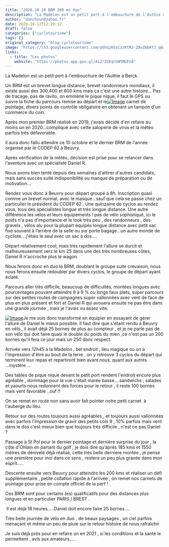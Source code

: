 ```yaml
---
title: "2020.10.10 BRM 200 en duo"
description: "La Madelon est un petit port à l'embouchure de l'Authie à Berck."
author: "danchoun@yahoo.fr"
date: 2020-10-12T12:29:12
draft: false
categories: ["cyclotourisme"]
tags: []
original_category: "blog-cyclotourisme"
image: "https://lh3.googleusercontent.com/aShGzKbiCzzKtRJ-ZAvZ6bKTJ_q6a9uLEgThBCntYI0ed0M5Y4RUSaP_YkbhA2iDVBx8RpbFumxMfbkS3IZjnnuLuf26htoXScTZx0sWXelm2hiRQxNjhHC-Ssyn-xdLkelUJCCdQghtNz2ygKwEUOJwWZQKn1pgz242ySDuN1qP6FlHcaSFU7Y0-McZR5rd7-kmIiFbmRmYfUuhPS2Evyd-J4aPfB6PmKsUp6kX0zK9U-ptxuDTBtV_0MP02XXGl4zasHKPJ2zmLL4wbmSPTFdFjkeDP2eZKxgRPK-jZF6S-EvEws6nIqqNgo1L7Arzx328lo64OU37U4noe7DQChJcw6i5pDj273bVW-ItFTM6B9MG9B-p6OYgmtM47cYvrenz2PqwzieH0LJrIUUT7tJeTyjpJiIH8Wf7i1eEPOaz72oV4hlvzBlWk8Ju6cMI3bsuMz5Wj-BGHy-k2ru0074T1Bqbqf547h8NepM0FerilUdHCanuzV1oIOo0T6C_4ttV2EUobaL7jBiSs3FXzFC6zLN5Sg39fq1KSOkqaGfsnWZLjR730dNR6jH8sv3P7o2PrhplAueKsuAP1j1y6rV4NsKFfv7tHu0ZYt026ZzKMWxePp2nLb3-hqPxo_SVFQuNrrUG2fvWWWNbMmsgpXMCfRRYPg95oe-YFDG2pyA_XezMp98Q9JtExWcYgw=w1131-h849-no?authuser=0"
links:
  - title: "Les photos"
    website: "https://photos.app.goo.gl/Ai2rZGEqrUW5MGFo6"
---
```


La Madelon est un petit port à l'embouchure de l'Authie à Berck.

<!--more-->

Un BRM est un brevet longue distance, brevet randonneurs mondiaux, il existe aussi des 300,400 et 600 kms mais ça c'est une autre histoire... Pas de traçage, pas de ravito, on emmène le pique nique, il faut le GPS ou suivre la fiche du parcours remise au départ et le[![Image](https://lh3.googleusercontent.com/2Gu9hjqPivr9_D7KHEUak_STyCGJjR7sT4KUUnvqxvvmLllb6Q6r6iJN6G5v3LFn2KdEcpg3ia6P7DJs8IGSh957jGbChYA9pQuyTuYAOUWjt3xg7Ggdwy3zZ7OcQjP8lQ5szDDjn-zUKX5ogzcGEaZZC7s3jA_sTqUjH3J4-UmCi7sIoZ0sQvP7Y7aPPyz6PXGtbAprOPg4lEB-GgRvlBAbwAl7FfV-CoX4EdKfBRXtYV0V17FM2T7VsuWVFlSoZ9jR_qiD4bgJ9bjj7JRlkiswRU4SWkvkIVe7OFn_Xc2zsu3kskQnA_jkSsUs7i1uO1mmJ_jl-RekQWKwS3xydCPBsRMDVC8Y37vx74lIurR-EHrzOZtMbsXk_nbbhF1TjvJPNFgujA2jOIQyo09ASfVAnEGaYbUt8KqJ2Fo4gt0MasMGH4282DC64AYLF8loaS1nv5rswyv6qt0-lh3xNw9L0hPTjObWIZz9xCsZ7MnJXgYY53wvM_9NrDaclQbSJjelgtXWdqGdnfQ-GafHLZGfXj7jwPSM0hPM39tiDp3ctDx2xEarlBOctt5RRjUu8HI8gCUFlHA4LMjaXDsDsNB7cc1lgVQn8PuJQaSwGSn83FXXgmBofP4TdoDkbPELds9xm09G49w-1VfQ4MUyMPz7LRGQDfY8dwauFiHHqJa0hkFQpe_QLzSaz_ZkBg=w636-h848-no?authuser=0)](https://lh3.googleusercontent.com/2Gu9hjqPivr9_D7KHEUak_STyCGJjR7sT4KUUnvqxvvmLllb6Q6r6iJN6G5v3LFn2KdEcpg3ia6P7DJs8IGSh957jGbChYA9pQuyTuYAOUWjt3xg7Ggdwy3zZ7OcQjP8lQ5szDDjn-zUKX5ogzcGEaZZC7s3jA_sTqUjH3J4-UmCi7sIoZ0sQvP7Y7aPPyz6PXGtbAprOPg4lEB-GgRvlBAbwAl7FfV-CoX4EdKfBRXtYV0V17FM2T7VsuWVFlSoZ9jR_qiD4bgJ9bjj7JRlkiswRU4SWkvkIVe7OFn_Xc2zsu3kskQnA_jkSsUs7i1uO1mmJ_jl-RekQWKwS3xydCPBsRMDVC8Y37vx74lIurR-EHrzOZtMbsXk_nbbhF1TjvJPNFgujA2jOIQyo09ASfVAnEGaYbUt8KqJ2Fo4gt0MasMGH4282DC64AYLF8loaS1nv5rswyv6qt0-lh3xNw9L0hPTjObWIZz9xCsZ7MnJXgYY53wvM_9NrDaclQbSJjelgtXWdqGdnfQ-GafHLZGfXj7jwPSM0hPM39tiDp3ctDx2xEarlBOctt5RRjUu8HI8gCUFlHA4LMjaXDsDsNB7cc1lgVQn8PuJQaSwGSn83FXXgmBofP4TdoDkbPELds9xm09G49w-1VfQ4MUyMPz7LRGQDfY8dwauFiHHqJa0hkFQpe_QLzSaz_ZkBg=w636-h848-no?authuser=0) carnet de pointage, divers points de contrôle obligatoire en obtenant un tampon d'un commerce du coin.

Après mon premier BRM réalisé en 2019, j'avais décidé d'en refaire au moins un en 2020...compliqué avec cette saloperie de virus et la météo parfois très défavorable.&nbsp;

Il aura donc fallu attendre ce 10 octobre et le dernier BRM de l'année organisé par le CODEP 62 à Beuvry.&nbsp;

Après vérification de la météo, décision est prise pour se relancer dans l'aventure avec un spécialiste Daniel R.&nbsp;

Nous avons bien tenté depuis des semaines d'attirer d'autres candidats, mais sans succès suite indisponibilité ou manque de préparation ou de motivation...&nbsp;

Rendez vous donc à Beuvry pour départ groupé à 8h. Inscription quasi comme un brevet normal, avec le masque...sauf que cela se passe chez un particulier le président du CODEP 62.. Une quinzaine de cyclos au rendez vous, tous des spécialistes longue et très longue distance. Une autre différence les vélos et leurs équipements ! pas de vélo sophistiqué, ici le poids n'a pas d'importance et le look très peu , des randonneurs , des gravels , vélos alu pour la plupart équipés longue distance avec petit sac fixé souvent à l’arrière de la selle ou sur porte bagage...un autre monde de cycliste....j'étais le seul avec un sac à dos....

Départ relativement cool, mais très rapidement l'allure se durcit et malheureusement vers le km 25 dans une des très nombreuses côtes, Daniel R n'accroche plus le wagon.&nbsp;

Nous ferons donc en duo le BRM, doublant le groupe suite crevaison, nous nous ferons ensuite redoubler par divers cyclos, le groupe de départ ayant éclaté.&nbsp;

Parcours aller très difficile, beaucoup de difficultés, montées longues avec pourcentages pouvant atteindre 8 à 9 % ou longs faux plats, super parcours sur des petites routes de campagnes super vallonnées avec vent de face de plus en plus présent et fort et Daniel R qui avouera ensuite ne pas être dans une grande journée , mais je l'avais vu assez vite.&nbsp;

[![Image](https://lh3.googleusercontent.com/YCSYEHIf4hUJ3CnsQeFhd2SQ7og5dI5g3zPdUIbLFfkzLBzV8tShx6asJh-0KF6nGWWk1V7Xs4dlqUuX98EPQ3Jila58ypA8BgKdfngHtMFkaSebHBscXGaDf6hiqoPnD8BdM564q9zOsjQBBoUjfSqfG-5848sx-EtOQiQYBj5TMIZZw6zyAtLutv4rYMmZWbjCYdyZZaD_n7WyaTNSbYaDUvIQAicprb29W2vBY15ni_xVcP2tNLYpLOyBf00078vA8s9TgjSSbIapZshL4M6tXmMlo4dF0x51tJY9tQNw0x9vxaxUF05nwq6n3Vu51XO8Oyd8avsVriEOpDLG9DFvW46XDshuLwR6Up_82wjHSTptWx_wSTNXjsAihSDGFnJlduBkAoBD_w-ZfuTjOnaPYdKxfS2cq_UBtyQQBYRyR7njuyGikxHUS7MwM_hKIJ19vMRwMkiYcx2JsU3g2K06Fb3i5R2fez-9NwzoOiGULSxMQ_B0dyRapEvag_8iWOOih3rwjxARf33-nVubdYV8r4vR76tOm_1fMppiJPQS7Fau-EAk_-zqrqNLnHfULfxVHy6Xbnio_KCxA_08aDqwuh85Xa64EDZ5i1_rVnGmM_nDGPB5Ow06aDrzg2NHs5lr1MNsFuhLSCZadj0XfoDov9_3LUUn0TOrcD0_eRencPiKKQdiqH7k1cPc5w=w636-h848-no?authuser=0)](https://lh3.googleusercontent.com/YCSYEHIf4hUJ3CnsQeFhd2SQ7og5dI5g3zPdUIbLFfkzLBzV8tShx6asJh-0KF6nGWWk1V7Xs4dlqUuX98EPQ3Jila58ypA8BgKdfngHtMFkaSebHBscXGaDf6hiqoPnD8BdM564q9zOsjQBBoUjfSqfG-5848sx-EtOQiQYBj5TMIZZw6zyAtLutv4rYMmZWbjCYdyZZaD_n7WyaTNSbYaDUvIQAicprb29W2vBY15ni_xVcP2tNLYpLOyBf00078vA8s9TgjSSbIapZshL4M6tXmMlo4dF0x51tJY9tQNw0x9vxaxUF05nwq6n3Vu51XO8Oyd8avsVriEOpDLG9DFvW46XDshuLwR6Up_82wjHSTptWx_wSTNXjsAihSDGFnJlduBkAoBD_w-ZfuTjOnaPYdKxfS2cq_UBtyQQBYRyR7njuyGikxHUS7MwM_hKIJ19vMRwMkiYcx2JsU3g2K06Fb3i5R2fez-9NwzoOiGULSxMQ_B0dyRapEvag_8iWOOih3rwjxARf33-nVubdYV8r4vR76tOm_1fMppiJPQS7Fau-EAk_-zqrqNLnHfULfxVHy6Xbnio_KCxA_08aDqwuh85Xa64EDZ5i1_rVnGmM_nDGPB5Ow06aDrzg2NHs5lr1MNsFuhLSCZadj0XfoDov9_3LUUn0TOrcD0_eRencPiKKQdiqH7k1cPc5w=w636-h848-no?authuser=0)Je me suis donc transformé en équipier en essayant de gérer l'allure de Daniel le mieux possible. Il faut dire que s'étant rendu à Beuvry en vélo , il avait déjà 25 bornes de plus au compteur , et je ne parle pas de son vélo qui doit faire quasi le double du poids du mien ,ce n'est pas un 200 bornes qu'il fera ce jour mais un 250 donc respect.

Arrivée vers 12h45 à la Madelon , bel endroit , lieu magique ou on a l'impression d'être au bout de la terre , on y retrouve 3 cyclos du départ qui terminent leur repas et repartiront bien avant nous, quant aux autres ...mystère ...

Des tables de pique nique devant le petit port rendent l'endroit encore plus agréable , dommage pour la vue c'était marée basse....sandwichs , salades et yaourts nous redonnent des forces pour le retour , il reste 100 bornes mais vent favorable ..ouf !!

On se remet en route non sans avoir fait pointer notre petit carnet&nbsp; à l'auberge du lieu.

Retour sur des routes toujours aussi agréables , et toujours aussi vallonnées avec parfois l'impression de gravir des petits cols 9 , 10% parfois mais vent dans le dos c'est mieux bien que toujours très difficile , n'est ce pas Daniel ?

Passage à St Pol pour le dernier pointage et dernière surprise du jour , la côte d'Ohlain en partant du golf , je dois dire qu’après 185 kms et 1550 mètres de dénivelé déjà réalisé, cette très belle dernière montée , je pense une première pour moi dans ce sens , restera un peu plus gravée dans mon esprit.....

Descente ensuite vers Beuvry pour atteindre les 200 kms et réaliser un défi supplémentaire , petite collation rapide à l'arrivée , on remet nos carnets de pointage pour prise en compte officiel de la perf !&nbsp;

Ces BRM sont pour certains (es) qualificatifs pour des distances plus longues et en particulier PARIS / BREST .

&nbsp;Il est déjà 18 heures.....Daniel doit encore faire 25 bornes....

Très belle journée de vélo en duo , de beaux paysages , un ciel parfois menaçant et même un peu de pluie sur le retour histoire de nous rafraîchir

Je suis déjà prés pour en refaire un en 2021 , si les conditions et la santé le permettent , avis aux amateurs.....